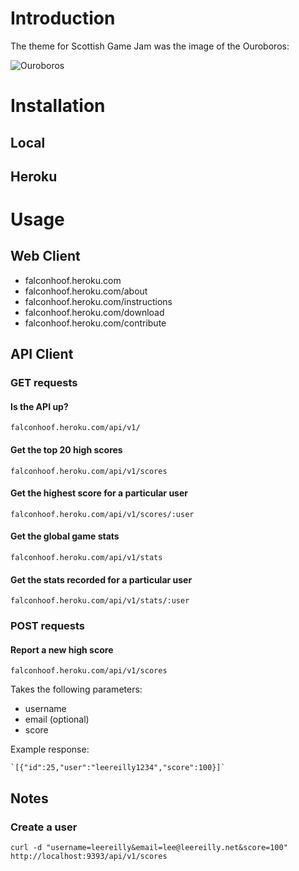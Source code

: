 # Introduction

The theme for Scottish Game Jam was the image of the Ouroboros:

![Ouroboros](http://i.imgur.com/vHGog.png)

# Installation

## Local

## Heroku

# Usage

## Web Client

* falconhoof.heroku.com
* falconhoof.heroku.com/about
* falconhoof.heroku.com/instructions
* falconhoof.heroku.com/download
* falconhoof.heroku.com/contribute


## API Client

### GET requests

#### Is the API up?

    falconhoof.heroku.com/api/v1/

#### Get the top 20 high scores

    falconhoof.heroku.com/api/v1/scores

#### Get the highest score for a particular user

    falconhoof.heroku.com/api/v1/scores/:user

#### Get the global game stats

    falconhoof.heroku.com/api/v1/stats

#### Get the stats recorded for a particular user

    falconhoof.heroku.com/api/v1/stats/:user

### POST requests

#### Report a new high score

    falconhoof.heroku.com/api/v1/scores

Takes the following parameters:

* username
* email (optional)
* score

Example response:

    `[{"id":25,"user":"leereilly1234","score":100}]`

## Notes

### Create a user

    curl -d "username=leereilly&email=lee@leereilly.net&score=100" http://localhost:9393/api/v1/scores

